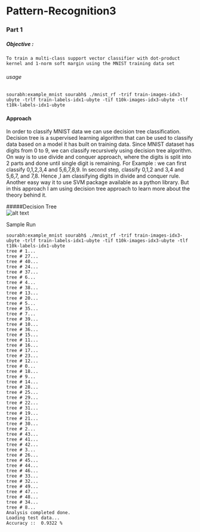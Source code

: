 # Pattern-Recognition3

### Part 1 
##### Objective : 
    To train a multi-class support vector classifier with dot-product kernel and 1-norm soft margin using the MNIST training data set
    
###### usage 
    sourabh:example_mnist sourabh$ ./mnist_rf -trif train-images-idx3-ubyte -trlf train-labels-idx1-ubyte -tif t10k-images-idx3-ubyte -tlf t10k-labels-idx1-ubyte     

#### Approach
In order to classify MNIST data we can use decision tree classification. Decision tree is a supervised learning algorithm that can be used to classify data based on a model it has built on training data. Since MNIST dataset has digits from 0 to 9, we can classify recursively using decision tree algorithm. On way is to use divide and conquer approach, where the digits is split into 2 parts and done until single digit is remaining. For Example : we can first classify 0,1,2,3,4 and 5,6,7,8,9. In second step, classify 0,1,2 and 3,4 and 5,6,7, and 7,8. Hence ,I am classifying digits in divide and conquer rule. Another easy way it to use SVM package available as a python library. But in this approach I am using decision tree approach to learn more about the theory behind it. 


#####Decision Tree  
![alt text](https://user-images.githubusercontent.com/7384893/38785904-55abddd6-40f2-11e8-98eb-adf4afdf9eec.png "Decision Tree")


Sample Run 

    sourabh:example_mnist sourabh$ ./mnist_rf -trif train-images-idx3-ubyte -trlf train-labels-idx1-ubyte -tif t10k-images-idx3-ubyte -tlf t10k-labels-idx1-ubyte 
    tree # 1...
    tree # 27...
    tree # 40...
    tree # 24...
    tree # 37...
    tree # 6...
    tree # 4...
    tree # 38...
    tree # 13...
    tree # 20...
    tree # 5...
    tree # 35...
    tree # 7...
    tree # 39...
    tree # 10...
    tree # 36...
    tree # 15...
    tree # 11...
    tree # 16...
    tree # 17...
    tree # 23...
    tree # 12...
    tree # 0...
    tree # 18...
    tree # 9...
    tree # 14...
    tree # 28...
    tree # 25...
    tree # 29...
    tree # 22...
    tree # 31...
    tree # 19...
    tree # 21...
    tree # 30...
    tree # 2...
    tree # 43...
    tree # 41...
    tree # 42...
    tree # 3...
    tree # 26...
    tree # 45...
    tree # 44...
    tree # 46...
    tree # 33...
    tree # 32...
    tree # 49...
    tree # 47...
    tree # 48...
    tree # 34...
    tree # 8...
    Analysis completed done.
    Loading test data...
    Accuracy ::  0.9322 %
    
